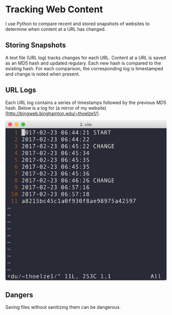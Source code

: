 # Tracking Web Content
I use Python to compare recent and stored snapshots of websites to determine when content at a URL has changed.

## Storing Snapshots
A text file (URL log) tracks changes for each URL. Content at a URL is saved as an MD5 hash and updated regulary. Each new hash is compared to the existing hash. For each comparison, the corresponding log is timestamped and change is noted when present.

## URL Logs
Each URL log contains a series of timestamps followed by the previous MD5 hash. Below is a log for (a mirror of my website)[http://bingweb.binghamton.edu/~thoelze1/].

<p align="center">
  <img src="log.jpg">
</p>

## Dangers
Saving files without sanitizing them can be dangerous.
